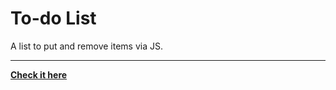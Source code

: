 # To-do List
 A list to put and remove items via JS.
***
[**Check it here**](https://vittokm.github.io/to-do-list/)  

